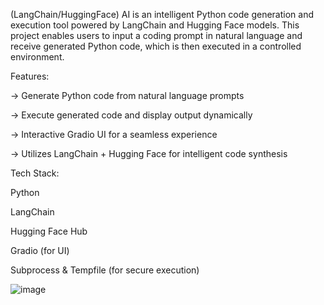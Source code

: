 (LangChain/HuggingFace) AI is an intelligent Python code generation and execution tool powered by LangChain and Hugging Face models. This project enables users to input a coding prompt in natural language and receive generated Python code, which is then executed in a controlled environment.

Features:

-> Generate Python code from natural language prompts

-> Execute generated code and display output dynamically

-> Interactive Gradio UI for a seamless experience

-> Utilizes LangChain + Hugging Face for intelligent code synthesis

Tech Stack:

Python 

LangChain

Hugging Face Hub

Gradio (for UI)

Subprocess & Tempfile (for secure execution)






![image](https://github.com/user-attachments/assets/b86367d8-9ef1-4984-88ab-90c950b8fee6)
